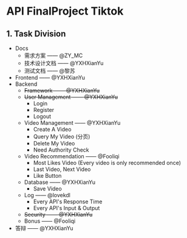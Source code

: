 # API FinalProject Tiktok

## 1. Task Division

* Docs
  * 需求方案 —— @ZY_MC
  * 技术设计文档 —— @YXHXianYu
  * 测试文档 —— @黎苏
* Frontend —— @YXHXianYu
* Backend
  * ~~Framework —— @YXHXianYu~~
  * ~~User Management —— @YXHXianYu~~
    * Login
    * Register
    * Logout
  * Video Management —— @YXHXianYu
    * Create A Video
    * Query My Video (分页)
    * Delete My Video
    * Need Authority Check
  * Video Recommendation —— @Fooliqi
    * Most Likes Video (Every video is only recommended once)
    * Last Video, Next Video
    * Like Button
  * Database —— @YXHXianYu
    * Save Video
  * Log —— @lovekdl
    * Every API's Response Time
    * Every API's Input & Output
  * ~~Security —— @YXHXianYu~~
  * Bonus —— @Fooliqi
* 答辩 —— @YXHXianYu